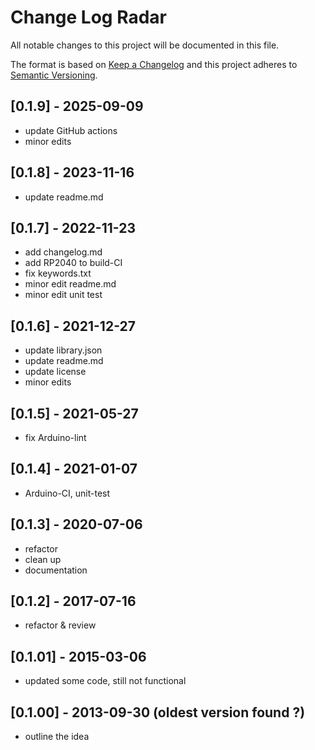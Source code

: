 # Change Log Radar

All notable changes to this project will be documented in this file.

The format is based on [Keep a Changelog](http://keepachangelog.com/)
and this project adheres to [Semantic Versioning](http://semver.org/).


## [0.1.9] - 2025-09-09
- update GitHub actions
- minor edits

## [0.1.8] - 2023-11-16
- update readme.md

## [0.1.7] - 2022-11-23
- add changelog.md
- add RP2040 to build-CI
- fix keywords.txt
- minor edit readme.md
- minor edit unit test

## [0.1.6] - 2021-12-27
- update library.json
- update readme.md
- update license
- minor edits

## [0.1.5] - 2021-05-27
- fix Arduino-lint

## [0.1.4] - 2021-01-07
- Arduino-CI, unit-test

## [0.1.3] - 2020-07-06
- refactor
- clean up
- documentation

## [0.1.2] - 2017-07-16
- refactor & review

## [0.1.01] - 2015-03-06
- updated some code, still not functional

## [0.1.00] - 2013-09-30  (oldest version found ?)
- outline the idea

